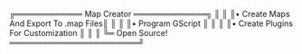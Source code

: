 ╔════════════ Map Creator ═════════════╗
║                                      ║
║• Create Maps And Export To .map Files║
║                                      ║
║• Program GScript                     ║
║                                      ║
║• Create Plugins For Customization    ║
║                                      ║
╚═ Open Source! ═══════════════════════╝
